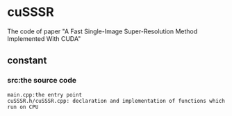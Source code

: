 # cuSSSR
The code of paper "A Fast Single-Image Super-Resolution Method Implemented With CUDA"
## constant 
### src:the source code
    main.cpp:the entry point
    cuSSSR.h/cuSSSR.cpp: declaration and implementation of functions which run on CPU
    
